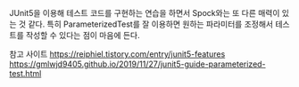 JUnit5을 이용해 테스트 코드를 구현하는 연습을 하면서
Spock와는 또 다른 매력이 있는 것 같다.
특히 ParameterizedTest를 잘 이용하면 원하는 파라미터를 조정해서 
테스트를 작성할 수 있다는 점이 마음에 든다.

참고 사이트
https://reiphiel.tistory.com/entry/junit5-features
https://gmlwjd9405.github.io/2019/11/27/junit5-guide-parameterized-test.html

